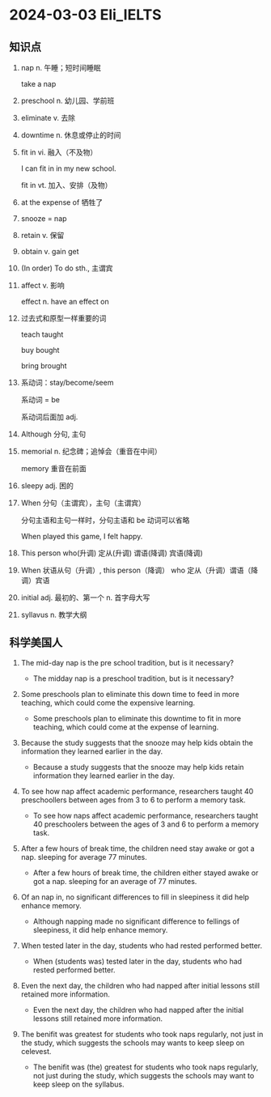 # 2024-03-03 Eli_IELTS

## 知识点

1. nap n. 午睡；短时间睡眠

   take a nap

2. preschool n. 幼儿园、学前班

3. eliminate v. 去除

4. downtime n. 休息或停止的时间

5. fit in vi. 融入（不及物）

   I can fit in in my new school.

   fit in vt. 加入、安排（及物）

6. at the expense of 牺牲了

7. snooze = nap

8. retain v. 保留

9. obtain v. gain get

10. (In order) To do sth., 主谓宾

11. affect v. 影响

    effect n. have an effect on

12. 过去式和原型一样重要的词

    teach taught

    buy bought

    bring brought

13. 系动词：stay/become/seem

    系动词 = be

    系动词后面加 adj.

14. Although 分句, 主句

15. memorial n. 纪念碑；追悼会（重音在中间）

    memory 重音在前面

16. sleepy adj. 困的

17. When 分句（主谓宾），主句（主谓宾）

    分句主语和主句一样时，分句主语和 be 动词可以省略

    When played this game, I felt happy.

18. This person who(升调) 定从(升调) 谓语(降调) 宾语(降调)

19. When 状语从句（升调）, this person（降调） who 定从（升调）谓语（降调）宾语

20. initial adj. 最初的、第一个 n. 首字母大写

21. syllavus n. 教学大纲

## 科学美国人

1. The mid-day nap is the pre school tradition, but is it necessary?

   - The midday nap is a preschool tradition, but is it necessary?

2. Some preschools plan to eliminate this down time to feed in more teaching, which could come the expensive learning.

   - Some preschools plan to eliminate this downtime to fit in more teaching, which could come at the expense of learning.

3. Because the study suggests that the snooze may help kids obtain the information they learned earlier in the day.

   - Because a study suggests that the snooze may help kids retain information they learned earlier in the day.

4. To see how nap affect academic performance, researchers taught 40 preschoollers between ages from 3 to 6 to perform a memory task.

   - To see how naps affect academic performance, researchers taught 40 preschoolers between the ages of 3 and 6 to perform a memory task.

5. After a few hours of break time, the children need stay awake or got a nap. sleeping for average 77 minutes.

   - After a few hours of break time, the children either stayed awake or got a nap. sleeping for an average of 77 minutes.

6. Of an nap in, no significant differences to fill in sleepiness it did help enhance memory.

   - Although napping made no significant difference to fellings of sleepiness, it did help enhance memory.

7. When tested later in the day, students who had rested performed better.

   - When (students was) tested later in the day, students who had rested performed better.

8. Even the next day, the children who had napped after initial lessons still retained more information.

   - Even the next day, the children who had napped after the initial lessons still retained more information.

9. The benifit was greatest for students who took naps regularly, not just in the study, which suggests the schools may wants to keep sleep on celevest.

   - The benifit was (the) greatest for students who took naps regularly, not just during the study, which suggests the schools may want to keep sleep on the syllabus.
